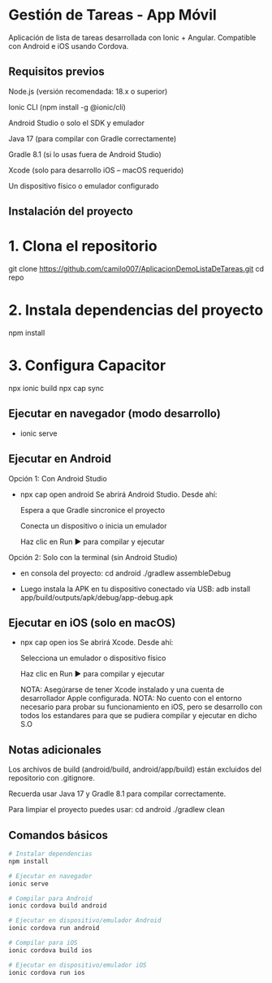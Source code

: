 # Gestión de Tareas - App Móvil

Aplicación de lista de tareas desarrollada con Ionic + Angular. Compatible con Android e iOS usando Cordova.

## Requisitos previos
Node.js (versión recomendada: 18.x o superior)

Ionic CLI (npm install -g @ionic/cli)

Android Studio o solo el SDK y emulador

Java 17 (para compilar con Gradle correctamente)

Gradle 8.1 (si lo usas fuera de Android Studio)

Xcode (solo para desarrollo iOS – macOS requerido)

Un dispositivo físico o emulador configurado

## Instalación del proyecto
# 1. Clona el repositorio
git clone https://github.com/camilo007/AplicacionDemoListaDeTareas.git
cd repo

# 2. Instala dependencias del proyecto
npm install

# 3. Configura Capacitor
npx ionic build
npx cap sync

## Ejecutar en navegador (modo desarrollo)
- ionic serve

## Ejecutar en Android
Opción 1: Con Android Studio
- npx cap open android
    Se abrirá Android Studio. Desde ahí:

    Espera a que Gradle sincronice el proyecto

    Conecta un dispositivo o inicia un emulador

    Haz clic en Run ▶ para compilar y ejecutar

Opción 2: Solo con la terminal (sin Android Studio)
- en consola del proyecto:
    cd android
    ./gradlew assembleDebug

- Luego instala la APK en tu dispositivo conectado vía USB:
    adb install app/build/outputs/apk/debug/app-debug.apk

## Ejecutar en iOS (solo en macOS)
- npx cap open ios
    Se abrirá Xcode. Desde ahí:

    Selecciona un emulador o dispositivo físico

    Haz clic en Run ▶ para compilar y ejecutar

    NOTA: Asegúrarse de tener Xcode instalado y una cuenta de desarrollador Apple configurada.
    NOTA: No cuento con el entorno necesario para probar su funcionamiento en iOS, pero se desarrollo con
          todos los estandares para que se pudiera compilar y ejecutar en dicho S.O

## Notas adicionales
Los archivos de build (android/build, android/app/build) están excluidos del repositorio con .gitignore.

Recuerda usar Java 17 y Gradle 8.1 para compilar correctamente.

Para limpiar el proyecto puedes usar:
cd android
./gradlew clean

## Comandos básicos

```bash
# Instalar dependencias
npm install

# Ejecutar en navegador
ionic serve

# Compilar para Android
ionic cordova build android

# Ejecutar en dispositivo/emulador Android
ionic cordova run android

# Compilar para iOS
ionic cordova build ios

# Ejecutar en dispositivo/emulador iOS
ionic cordova run ios
